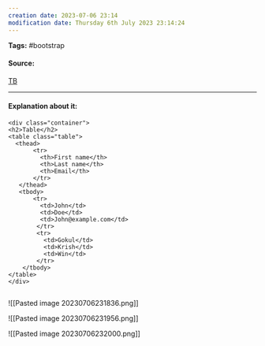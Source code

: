 ```yaml
---
creation date: 2023-07-06 23:14
modification date: Thursday 6th July 2023 23:14:24
---
```


**Tags:** #bootstrap 

#### Source:
[TB](https://www.w3schools.com/bootstrap4/bootstrap_tables.asp)

--------------------------------------

#### Explanation about it:

```
<div class="container">
<h2>Table</h2>
<table class="table">
  <thead>
       <tr>
         <th>First name</th>
         <th>Last name</th>
         <th>Email</th>
       </tr>
   </thead>
   <tbody>
       <tr>
         <td>John</td>
         <td>Doe</td>
         <td>John@example.com</td>
        </tr>
        <tr>
          <td>Gokul</td>
          <td>Krish</td>
          <td>Win</td>
        </tr>
    </tbody>
</table>
</div>
   
```

![[Pasted image 20230706231836.png]]

![[Pasted image 20230706231956.png]]

![[Pasted image 20230706232000.png]]
